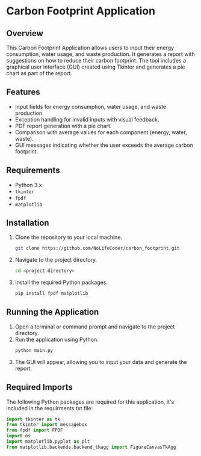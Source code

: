 # Carbon Footprint Application

## Overview
This Carbon Footprint Application allows users to input their energy consumption, water usage, and waste production. It generates a report with suggestions on how to reduce their carbon footprint. The tool includes a graphical user interface (GUI) created using Tkinter and generates a pie chart as part of the report.

## Features
- Input fields for energy consumption, water usage, and waste production.
- Exception handling for invalid inputs with visual feedback.
- PDF report generation with a pie chart.
- Comparison with average values for each component (energy, water, waste).
- GUI messages indicating whether the user exceeds the average carbon footprint.

## Requirements
- Python 3.x
- `tkinter`
- `fpdf`
- `matplotlib`

## Installation
1. Clone the repository to your local machine.
    ```sh
    git clone https://github.com/NoLifeCoder/carbon_footprint.git
    ```
2. Navigate to the project directory.
    ```sh
    cd <project-directory>
    ```
3. Install the required Python packages.
    ```sh
    pip install fpdf matplotlib
    ```

## Running the Application
1. Open a terminal or command prompt and navigate to the project directory.
2. Run the application using Python.
    ```sh
    python main.py
    ```
3. The GUI will appear, allowing you to input your data and generate the report.

## Required Imports
The following Python packages are required for this application, it's included in the requirments.txt file:
```python
import tkinter as tk
from tkinter import messagebox
from fpdf import FPDF
import os
import matplotlib.pyplot as plt
from matplotlib.backends.backend_tkagg import FigureCanvasTkAgg
